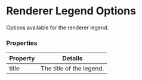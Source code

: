 # Renderer Legend Options

Options available for the renderer legend.

### Properties

| Property | Details
| --- | ---
| title | The title of the legend.



